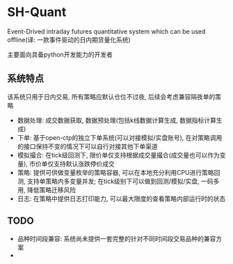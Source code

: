 # SH-Quant
Event-Drived intraday futures quantitative system which can be used offline(译: 一款事件驱动的日内期货量化系统)

主要面向具备python开发能力的开发者

## 系统特点
该系统只用于日内交易, 所有策略应默认仓位不过夜, 后续会考虑兼容隔夜单的策略
- 数据处理: 成交数据获取, 数据预处理(包括k线数据计算生成, 数据指标计算生成)
- 下单: 基于open-ctp的独立下单系统(可以对接模拟/实盘账号), 在对策略调用的接口保持不变的情况下可以自行对接其他下单渠道
- 模拟撮合: 在tick级回测下, 限价单仅支持根据成交量撮合(成交量也可以作为变量), 市价单仅支持默认涨跌停价成交
- 策略: 提供可供做变量枚举的策略容器, 可以在本地充分利用CPU进行策略回测, 支持单策略内多变量并发; 在tick级别下可以做到回测/模拟/实盘, 一码多用, 降低策略迁移风险
- 日志: 在策略中提供日志打印能力, 可以最大限度的查看策略内部运行时的状态

## TODO
- 品种时间段兼容: 系统尚未提供一套完整的针对不同时间段交易品种的兼容方案
- 